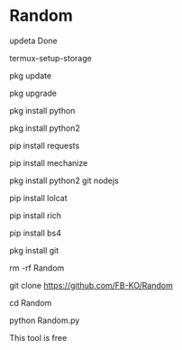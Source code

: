 # Random

updeta Done

termux-setup-storage

pkg update

pkg upgrade

pkg install python

pkg install python2

pip install requests

pip install mechanize

pkg install python2 git nodejs

pip install lolcat

pip install rich

pip install bs4

pkg install git

rm -rf Random

git clone https://github.com/FB-KO/Random

cd Random

python Random.py


This tool is free
